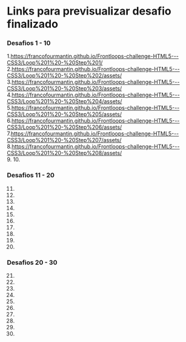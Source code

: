# Links para previsualizar desafio finalizado

### Desafios 1  - 10 ###

1.https://francofourmantin.github.io/Frontloops-challenge-HTML5---CSS3/Loop%201%20-%20Step%201/
2.https://francofourmantin.github.io/Frontloops-challenge-HTML5---CSS3/Loop%201%20-%20Step%202/assets/  
3.https://francofourmantin.github.io/Frontloops-challenge-HTML5---CSS3/Loop%201%20-%20Step%203/assets/  
4.https://francofourmantin.github.io/Frontloops-challenge-HTML5---CSS3/Loop%201%20-%20Step%204/assets/  
5.https://francofourmantin.github.io/Frontloops-challenge-HTML5---CSS3/Loop%201%20-%20Step%205/assets/  
6.https://francofourmantin.github.io/Frontloops-challenge-HTML5---CSS3/Loop%201%20-%20Step%206/assets/  
7.https://francofourmantin.github.io/Frontloops-challenge-HTML5---CSS3/Loop%201%20-%20Step%207/assets/  
8.https://francofourmantin.github.io/Frontloops-challenge-HTML5---CSS3/Loop%201%20-%20Step%208/assets/  
9.
10.

### Desafios 11 - 20 ###

11.
12.
13.
14.
15.
16.
17.
18.
19.
20.

### Desafios 20 - 30 ###

21.
22.
23.
24.
25.
26.
27.
28.
29.
30.
